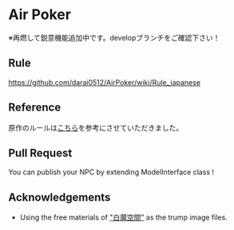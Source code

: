 # Air Poker

※再燃して鋭意機能追加中です。developブランチをご確認下さい！

## Rule

https://github.com/darai0512/AirPoker/wiki/Rule_japanese

## Reference

原作のルールは[こちら](http://royal2627.ldblog.jp/archives/48002529.html)を参考にさせていただきました。

## Pull Request

You can publish your NPC by extending ModelInterface class !

## Acknowledgements

- Using the free materials of ["白魔空間"](http://shiroma.client.jp/download/material/trump_23x32/) as the trump image files.
